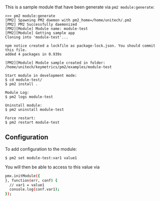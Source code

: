 
This is a sample module that have been generate via `pm2 module:generate`:

```
>>> pm2 module:generate
[PM2] Spawning PM2 daemon with pm2_home=/home/unitech/.pm2
[PM2] PM2 Successfully daemonized
[PM2][Module] Module name: module-test
[PM2][Module] Getting sample app
Cloning into 'module-test'...

npm notice created a lockfile as package-lock.json. You should commit this file.
added 4 packages in 0.939s

[PM2][Module] Module sample created in folder:  /home/unitech/keymetrics/pm2/examples/module-test

Start module in development mode:
$ cd module-test/
$ pm2 install .

Module Log:
$ pm2 logs module-test

Uninstall module:
$ pm2 uninstall module-test

Force restart:
$ pm2 restart module-test
```

## Configuration

To add configuration to the module:

```
$ pm2 set module-test:var1 value1
```

You will then be able to access to this value via

```bash
pmx.initModule({
}, function(err, conf) {
  // var1 = value1
  console.log(conf.var1);
});
```
